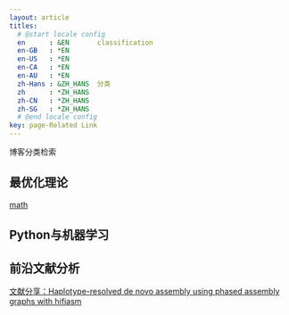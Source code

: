 ```yaml
---
layout: article
titles:
  # @start locale config
  en      : &EN       classification
  en-GB   : *EN
  en-US   : *EN
  en-CA   : *EN
  en-AU   : *EN
  zh-Hans : &ZH_HANS  分类
  zh      : *ZH_HANS
  zh-CN   : *ZH_HANS
  zh-SG   : *ZH_HANS
  # @end locale config
key: page-Related Link
---
```


博客分类检索

## 最优化理论

[math](/2021/04/27/math.html)

## Python与机器学习

## 前沿文献分析

[文献分享：Haplotype-resolved de novo assembly using phased assembly graphs with hifiasm](/2021/05/06/hifisam.html)
